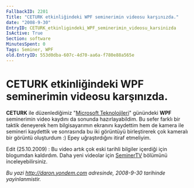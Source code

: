 ```yaml
---
FallbackID: 2201
Title: "CETURK etkinliğindeki WPF seminerimin videosu karşınızda."
date: "2008-9-30"
EntryID: CETURK_etkinligindeki_WPF_seminerimin_videosu_karsinizda
IsActive: True
Section: software
MinutesSpent: 0
Tags: Seminer, WPF
old.EntryID: 553d0dba-607c-4d70-aa6a-f780e88a565e
---
```

# CETURK etkinliğindeki WPF seminerimin videosu karşınızda.
**CETURK** ile düzenlediğimiz "[Microsoft
Teknolojileri](http://daron.yondem.com/tr/post/f91c070d-a3ed-4ca4-972b-dfe44090f222)"
günündeki **WPF** seminerimin video kaydını da sonunda hazırlayabildim.
Bu sefer farklı bir taktik deneyerek hem bilgisayarımın ekranını
kaydettim hem de kamera ile semineri kaydettik ve sonrasında bu iki
görüntüyü birleştirerek çok kameralı bir görüntü oluşturdum :) Epey
uğraştırdığını itiraf etmeliyim.

Edit (25.10.2009) : Bu video artık çok eski tarihli bilgiler içerdiği
için blogumdan kaldırdım. Daha yeni videolar için
[SeminerTV](http://daron.yondem.com/tr/formatpage.aspx?path=seminertv.format.html)
bölümünü inceleyebilirsiniz.



*Bu yazi http://daron.yondem.com adresinde, 2008-9-30 tarihinde yayinlanmistir.*
